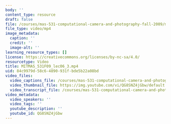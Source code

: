 ```yaml
---
body: ''
content_type: resource
draft: false
file: /courses/mas-531-computational-camera-and-photography-fall-2009/mitmas_531f09_lec06_3_360p_16_9.mp4
file_type: video/mp4
image_metadata:
  caption: ''
  credit: ''
  image-alt: ''
learning_resource_types: []
license: https://creativecommons.org/licenses/by-nc-sa/4.0/
resourcetype: Video
title: MITMAS_531F09_lec06_3.mp4
uid: 84c9979d-58c6-4890-931f-bde5b22a08bd
video_files:
  video_captions_file: /courses/mas-531-computational-camera-and-photography-fall-2009/1VviYPBnrSSPZIIQ-h5jnwGgEiILgqSSD_transcript.webvtt
  video_thumbnail_file: https://img.youtube.com/vi/QG8SNZ4jGbw/default.jpg
  video_transcript_file: /courses/mas-531-computational-camera-and-photography-fall-2009/1VviYPBnrSSPZIIQ-h5jnwGgEiILgqSSD_transcript.pdf
video_metadata:
  video_speakers: ''
  video_tags: ''
  youtube_description: ''
  youtube_id: QG8SNZ4jGbw
---
```

